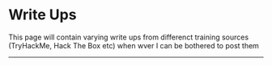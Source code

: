 # Write Ups 

This page will contain varying write ups from differenct training sources (TryHackMe, Hack The Box etc) when wver I can be bothered to post them

* * *
